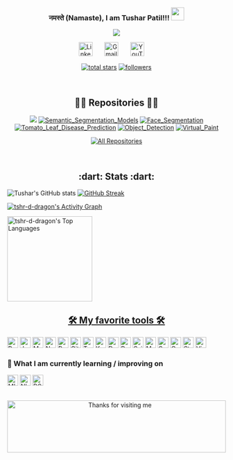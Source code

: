 <h3 align="center">
   नमस्ते (Namaste), I am Tushar Patil!!!
  <img src="https://media.giphy.com/media/WqR7WfQVrpXNcmrm81/giphy.gif" width="30">
</h3>

<!-- Typing SVG by DenverCoder1 - https://github.com/DenverCoder1/readme-typing-svg -->
<p align="center">
<a href="https://github.com/DenverCoder1/readme-typing-svg"><img src="https://readme-typing-svg.herokuapp.com/?lines=Always+Learning+New+things;Self+taught+Data+Scientist;4+%2B%20years+of+work+experience&font=Fira%20Code&center=true&width=440&height=45&vCenter=true&size=22"></a>
</p>

<!-- Social icons section -->
<p align="center">
  <a href="https://www.linkedin.com/in/tushar-patil-7a6008a4/"><img width="32px" alt="LinkedIn" title="LinkedIn" src="https://raw.githubusercontent.com/rahuldkjain/github-profile-readme-generator/master/src/images/icons/Social/linked-in-alt.svg"/></a>
  &#8287;&#8287;&#8287;&#8287;&#8287;
   <a href="mailto:tusharpatil487@gmail.com"><img width="32px" alt="Gmail" title="Gmail" src="https://img.icons8.com/doodle/48/000000/gmail-new.png"/></a>
  &#8287;&#8287;&#8287;&#8287;&#8287;
  <a href="https://www.youtube.com/channel/UC98XtEaTDg-PBRb8j1eCukw"><img width="32px" alt="YouTube" title="YouTube" src="https://upload.wikimedia.org/wikipedia/commons/0/09/YouTube_full-color_icon_%282017%29.svg" /></a>
  &#8287;&#8287;&#8287;&#8287;&#8287;
</p>



<!-- Social badges section -->
<!-- Badges with custom icons - https://github.com/DenverCoder1/custom-icon-badges -->
<!-- YouTube stats - https://github.com/DenverCoder1/github-readme-youtube-stats -->
<!-- View counter - https://github.com/DenverCoder1/Simple-View-Counter -->
<!-- Star counter - https://github.com/idealclover/GitHub-Star-Counter -->
<p align="center">
  <a href="https://github.com/tshr-d-dragon?tab=repositories&sort=stargazers">
    <img alt="total stars" title="Total stars on GitHub" src="https://custom-icon-badges.herokuapp.com/badge/dynamic/json?logo=star&color=55960c&labelColor=488207&label=Stars&style=for-the-badge&query=%24.stars&url=https://api.github-star-counter.workers.dev/user/tshr-d-dragon"/></a>
  <a href="https://github.com/tshr-d-dragon?tab=followers">
    <img alt="followers" title="Follow me on Github" src="https://custom-icon-badges.herokuapp.com/github/followers/tshr-d-dragon?color=236ad3&labelColor=1155ba&style=for-the-badge&logo=person-add&label=Follow&logoColor=white"/></a>
</p>

<br>
<h2 align="center">👨‍💻 Repositories 👨‍💻</h2>
<!-- Repo info cards - https://github.com/anuraghazra/github-readme-stats -->
<!-- Small repo cards (fork) - https://github.com/DenverCoder1/github-readme-stats -->
<p align="center">
<a href="https://github.com/tshr-d-dragon/Human_Body_Segmentation">
  <img align="centre" src="https://github-readme-stats.vercel.app/api/pin/?username=tshr-d-dragon&repo=Human_Body_Segmentation&theme=highcontrast&bg_color=1F222E&title_color=F85D7F&icon_color=F8D866&show_icons=True&border_radius=10&border_color=F85D7F" /></a>
<a href="https://github.com/tshr-d-dragon/Semantic_Segmentation_Models" >
   <img align="centre" src="https://github-readme-stats.vercel.app/api/pin/?username=tshr-d-dragon&repo=Semantic_Segmentation_Models&theme=highcontrast&bg_color=1F222E&title_color=F85D7F&icon_color=F8D866&show_icons=True&border_radius=10&border_color=F85D7F" alt="Semantic_Segmentation_Models" ></a>
<a href="https://github.com/tshr-d-dragon/Face_Segmentation">
   <img align="centre" src="https://github-readme-stats.vercel.app/api/pin/?username=tshr-d-dragon&repo=Face_Segmentation&theme=highcontrast&bg_color=1F222E&title_color=F85D7F&icon_color=F8D866&show_icons=True&border_radius=10&border_color=F85D7F" alt="Face_Segmentation"></a>
<a href="https://github.com/tshr-d-dragon/Tomato_Leaf_Disease_Prediction">
   <img align="centre" src="https://github-readme-stats.vercel.app/api/pin/?username=tshr-d-dragon&repo=Tomato_Leaf_Disease_Prediction&theme=highcontrast&bg_color=1F222E&title_color=F85D7F&icon_color=F8D866&show_icons=True&border_radius=10&border_color=F85D7F" alt="Tomato_Leaf_Disease_Prediction"></a>
<a href="https://github.com/tshr-d-dragon/Object_Detection">
 <img align="centre" src="https://github-readme-stats.vercel.app/api/pin/?username=tshr-d-dragon&repo=Object_Detection&theme=highcontrast&bg_color=1F222E&title_color=F85D7F&icon_color=F8D866&show_icons=True&border_radius=10&border_color=F85D7F" alt="Object_Detection"></a>
<a href="https://github.com/tshr-d-dragon/Virtual_Paint">
   <img align="centre" src="https://github-readme-stats.vercel.app/api/pin/?username=tshr-d-dragon&repo=Virtual_Paint&theme=highcontrast&bg_color=1F222E&title_color=F85D7F&icon_color=F8D866&show_icons=True&border_radius=10&border_color=F85D7F" alt="Virtual_Paint"></a>
<br>
<p align="center">
  <a href="https://github.com/tshr-d-dragon?tab=repositories&q=&type=&language=&sort=stargazers"><img alt="All Repositories" title="All Repositories" src="https://custom-icon-badges.herokuapp.com/badge/-All%20Repos-2962FF?style=for-the-badge&logoColor=white&logo=repo"/></a>
</p>
<br>

<h2 align="center"> :dart: Stats :dart:</h2>
<!-- GitHub Readme Streak Stats - https://github.com/DenverCoder1/github-readme-streak-stats -->

![Tushar's GitHub stats](https://github-readme-stats.vercel.app/api?username=tshr-d-dragon&show_icons=true&theme=radical)
[![GitHub Streak](https://streak-stats.demolab.com/?user=tshr-d-dragon&theme=radical)](https://git.io/streak-stats)

<!-- https://github.com/ashutosh00710/github-readme-activity-graph -->
<a href="https://github.com/ashutosh00710/github-readme-activity-graph"><img alt="tshr-d-dragon's Activity Graph" src="https://activity-graph.herokuapp.com/graph?username=tshr-d-dragon&bg_color=1F222E&color=F8D866&line=F85D7F&point=FFFFFF&hide_border=true" /></a>

<a href="https://github.com/anuraghazra/github-readme-stats">
     <img alt="tshr-d-dragon's Top Languages" src="https://github-readme-stats.vercel.app/api/top-langs/?username=tshr-d-dragon&langs_count=5&layout=compact&theme=react&hide_border=true&bg_color=1F222E&title_color=F85D7F&icon_color=F8D866&" height="196px"/>

<h2 align="center"> 🛠️ My favorite tools 🛠️</h2>

<p>
    <a href="https://github.com/search?q=user%3ADenverCoder1+language%3Apython"><img alt="Python" src="https://img.shields.io/badge/Python-14354C.svg?logo=python&logoColor=white" height="25"></a>
    <a href="#"><img alt="Jupyter" src="https://img.shields.io/badge/Jupyter-F37626.svg?logo=Jupyter&logoColor=white" height="25" ></a>
    <a href="https://github.com/search?q=user%3ADenverCoder1+language%3Amarkdown"><img alt="Markdown" src="https://img.shields.io/badge/Markdown-000000.svg?logo=markdown&logoColor=white" height="25"></a>
    <a href="#"><img alt="NumPy" src="https://img.shields.io/badge/Numpy-013243.svg?logo=numpy&logoColor=white" height="25"></a>
    <a href="#"><img alt="Pandas" src="https://img.shields.io/badge/Pandas-150458.svg?logo=pandas&logoColor=white" height="25"></a>
    <a href="#"><img alt="GitHub" src="https://img.shields.io/badge/GitHub-000000.F37626?logo=github&logoColor=white" height="25"></a>
    <a href="#"><img alt="TensorlFlow" src="https://img.shields.io/badge/-TensorFlow-F37626?logo=tensorflow&logoColor=white" height="25" ></a>
    <a href="#"><img alt="Keras" src="https://img.shields.io/badge/Keras-critical.svg?logo=keras&logoColor=white" height="25" ></a>
    <a href="#"><img alt="Docker" src="https://img.shields.io/badge/Docker-blue.svg?logo=Docker&logoColor=white" height="25" ></a>
    <a href="#"><img alt="Pytorch" src="https://img.shields.io/badge/Pytorch-red.svg?logo=pytorch&logoColor=white" height="25" ></a>
    <a href="#"><img alt="Scikit-learn" src="https://img.shields.io/badge/Sklearn-blue.svg?logo=scikit-learn&logoColor=white" height="25" ></a>
    <a href="#"><img alt="Matplotlib" src="https://img.shields.io/badge/Matplotlib-yellowgreen.svg?logo=matplotlib&logoColor=white" height="25" ></a>
    <a href="#"><img alt="Seaborn" src="https://img.shields.io/badge/Seaborn-9cf.svg?logo=seaborn&logoColor=white" height="25" ></a>
    <a href="#"><img alt="OpenCV" src="https://img.shields.io/badge/OpenCV-brightgreen.svg?logo=opencv&logoColor=white" height="25" ></a>
    <a href="#"><img alt="Stack Overflow" src="https://img.shields.io/badge/-Stack%20Overflow-FE7A16?logo=stack-overflow&logoColor=white" height="25" ></a>
    <a href="#"><img alt="Visual Studio Code" src="https://img.shields.io/badge/Visual%20Studio%20Code-0078d7.svg?logo=visual-studio-code&logoColor=white" height="25"></a>
    
</p>

### 📖  What I am currently learning / improving on

<p>
    <a href="#"><img alt="MLOps" src="https://img.shields.io/badge/MLOps-00f.svg?logo=mlops&logoColor=white" height="25"></a>
    <a href="#"><img alt="NLP" src="https://img.shields.io/badge/NLP-%23276DC3.svg?logo=nlp&logoColor=white" height="25" ></a>
    <a href="#"><img alt="DSA" src="https://img.shields.io/badge/DSA-013243.svg?logo=DSA&logoColor=white" height="25" ></a>

</p> 
 
<br>



<!-- Footer -->

<div align="center">

<img height="120" alt="Thanks for visiting me" width="100%" src="https://raw.githubusercontent.com/BrunnerLivio/brunnerlivio/master/images/marquee.svg" />
<br />

</div>
